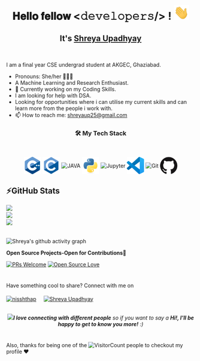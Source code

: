<div align="center">
<h1>𝐇𝐞𝐥𝐥𝐨 𝐟𝐞𝐥𝐥𝐨𝐰 <𝚍𝚎𝚟𝚎𝚕𝚘𝚙𝚎𝚛𝚜/> ! <img src="https://raw.githubusercontent.com/ABSphreak/ABSphreak/master/gifs/Hi.gif" width="40px" /></h1>
<h2 align="center"> It's <a  href="https://www.linkedin.com/in/shreya-upadhyay-6323a8215/"> Shreya Upadhyay</a></h2>
<br>
</div>


I am a final year CSE undergrad student at AKGEC, Ghaziabad.

 -   Pronouns: She/her 🙋🏻‍♀️
 -   A Machine Learning and Research Enthusiast.
 - 🔭 Currently working on my Coding Skills.
 -   I am looking for help with DSA.
 -   Looking for opportunities where i can utilise my current skills and can learn more from the people i work with. 
 - 📫 How to reach me: shreyaup25@gmail.com


<h3 align="center">🛠 My Tech Stack</h3>
<br>
<p align="center">  
<img align="center" alt="Cpp" width="46px" src="https://raw.githubusercontent.com/devicons/devicon/master/icons/cplusplus/cplusplus-original.svg" />
<img align="center" alt="C" width="46px" src="https://raw.githubusercontent.com/devicons/devicon/master/icons/c/c-original.svg" />
<img align="center" alt="JAVA" width ="46px" src="https://img.shields.io/badge/Java-ED8B00?style=for-the-badge&logo=java&logoColor=white/">
<img align="center" alt="Python" width="46px" src="https://raw.githubusercontent.com/devicons/devicon/master/icons/python/python-original.svg" />
<img align="center" alt="Jupyter" width="46px" src="https://cdn.svgporn.com/logos/jupyter.svg" />
<img align="center" alt="VS Code" width="46px" src="https://raw.githubusercontent.com/github/explore/80688e429a7d4ef2fca1e82350fe8e3517d3494d/topics/visual-studio-code/visual-studio-code.png" />
<img align="center" alt="Git" width="46px" src="https://www.vectorlogo.zone/logos/git-scm/git-scm-icon.svg" />
<img align="center" alt="GitHub" width="46px" src="https://raw.githubusercontent.com/github/explore/78df643247d429f6cc873026c0622819ad797942/topics/github/github.png" />
<br>
</p>

## ⚡️GitHub Stats
![](https://github-readme-stats.vercel.app/api?username=shreyaupadhyay25&count_private=true&show_icons=true&theme=radical&hide=issues&include_all_commits=true)<br/>
![](https://github-readme-streak-stats.herokuapp.com/?user=shreyaupadhyay25&theme=radical)<br/>
![](https://github-readme-stats.vercel.app/api/top-langs/?username=shreyaupadhyay25&theme=radical&hide=makefile&&count_private=true&layout=compact&show_icons=true)
<br><br>

![Shreya's github activity graph](https://activity-graph.herokuapp.com/graph?username=shreyaupadhyay25&theme=react-dark&hide_border=true&area=true)

**Open Source Projects-Open for Contributions🥇**<br>

[![PRs Welcome](https://img.shields.io/badge/PRs-welcome-brightgreen.svg?style=flat&logo=github)](https://github.com/shreyaupadhyay25) [![Open Source Love](https://img.shields.io/badge/Open%20Source-%F0%9F%A4%8D-Green)](https://github.com/abhisheks008)


#

Have something cool to share? Connect with me on \
\
<a href="https://twitter.com/nisshthap" target="blank"><img align="center" src="https://img.icons8.com/cute-clipart/64/000000/twitter.png" alt="nisshthap" height="50" width="50" /></a> &nbsp;&nbsp;&nbsp;
<a href="https://www.linkedin.com/in/shreya-upadhyay-6323a8215/" target="blank"><img align="center" src="https://img.icons8.com/cute-clipart/64/000000/linkedin.png" alt="Shreya Upadhyay" height="50" width="50" /></a>&nbsp;&nbsp;&nbsp;&nbsp;

<div align = "center">
<br>
<img src="https://media.giphy.com/media/LnQjpWaON8nhr21vNW/giphy.gif" width="60" /><em><b>I love connecting with different people</b> so if you want to say a <b>Hi!, I'll be happy to get to know you more!</b> :)</em>
</div>

#

Also, thanks for being one of the ![VisitorCount](https://profile-counter.glitch.me/shreyaupadhyay25/count.svg) people to checkout my profile :heart:
